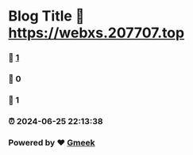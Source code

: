 # Blog Title :link: https://webxs.207707.top 
### :page_facing_up: [1](https://webxs.207707.top/tag.html) 
### :speech_balloon: 0 
### :hibiscus: 1 
### :alarm_clock: 2024-06-25 22:13:38 
### Powered by :heart: [Gmeek](https://github.com/Meekdai/Gmeek)
